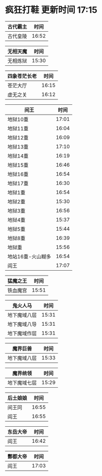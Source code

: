 # 疯狂打鞋 更新时间 17:15

| 古代霸主   | 时间    |
|--------|-------|
| 古代皇陵 | 16:52 |

| 无相天魔   | 时间    |
|--------|-------|
| 无相炼狱 | 15:30 |

| 四象苍茫长老   | 时间    |
|--------|-------|
| 苍茫大厅 | 16:15 |
| 虚无之关 | 16:12 |

| 间王   | 时间    |
|--------|-------|
| 地狱10重 | 17:01 |
| 地狱11重 | 16:04 |
| 地狱12重 | 16:09 |
| 地狱13重 | 17:10 |
| 地狱14重 | 16:19 |
| 地狱15重 | 16:46 |
| 地狱16重 | 16:54 |
| 地狱17重 | 16:30 |
| 地狱1重 | 16:54 |
| 地狱2重 | 15:30 |
| 地狱3重 | 16:56 |
| 地狱4重 | 15:37 |
| 地狱5重 | 15:44 |
| 地狱8重 | 16:39 |
| 地狱重 | 15:56 |
| 地站16重-火山糊多 | 16:54 |
| 阎王 | 17:07 |

| 猛魔之王   | 时间    |
|--------|-------|
| 铁血魔宫 | 15:51 |

| 鬼火人马   | 时间    |
|--------|-------|
| 地下魔域八层 | 15:31 |
| 地下魔域八导 | 15:31 |
| 地下魔域作层 | 15:31 |

| 魔界巨兽   | 时间    |
|--------|-------|
| 地下魔域八层 | 15:33 |

| 魔界统领   | 时间    |
|--------|-------|
| 地下魔域七层 | 15:29 |

| 后土娘娘   | 时间    |
|--------|-------|
| 间王同 | 16:55 |
| 阎王 | 16:55 |

| 东岳大帝   | 时间    |
|--------|-------|
| 阎王 | 16:42 |

| 酆都大帝   | 时间    |
|--------|-------|
| 阎王 | 17:03 |